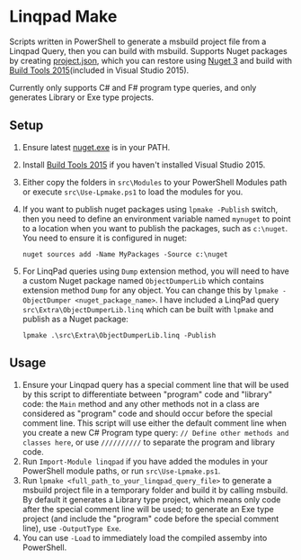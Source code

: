 # Linqpad Make
Scripts written in PowerShell to generate a msbuild project file from a Linqpad
Query, then you can build with msbuild. Supports Nuget packages by creating
[project.json](http://docs.nuget.org/consume/ProjectJson-Intro), which you can
restore using [Nuget 3](http://dist.nuget.org/win-x86-commandline/latest/nuget.exe)
and build with [Build Tools
2015](https://www.microsoft.com/en-us/download/details.aspx?id=48159)(included
in Visual Studio 2015).

Currently only supports C# and F# program type queries, and only generates
Library or Exe type projects.

## Setup
 1. Ensure latest
    [nuget.exe](http://dist.nuget.org/win-x86-commandline/latest/nuget.exe) is
    in your PATH.
 1. Install [Build Tools
    2015](https://www.microsoft.com/en-us/download/details.aspx?id=48159) if
    you haven't installed Visual Studio 2015.
 1. Either copy the folders in `src\Modules` to your PowerShell Modules path or
	execute `src\Use-Lpmake.ps1` to load the modules for you.
 1. If you want to publish nuget packages using `lpmake -Publish` switch, then
    you need to define an environment variable named `mynuget` to point to a
    location when you want to publish the packages, such as `c:\nuget`. You
    need to ensure it is configured in nuget:

		nuget sources add -Name MyPackages -Source c:\nuget

 1. For LinqPad queries using `Dump` extension method, you will need to have a
	custom Nuget package named `ObjectDumperLib` which contains extension
	method `Dump` for any object. You can change this by `lpmake -ObjectDumper
	<nuget_package_name>`. I have included a LinqPad query
	`src\Extra\ObjectDumperLib.linq` which can be built with `lpmake` and
	publish as a Nuget package:

        lpmake .\src\Extra\ObjectDumperLib.linq -Publish

## Usage
 1. Ensure your Linqpad query has a special comment line that will be used by
	this script to differentiate between "program" code and "library" code: the
	`Main` method and any other methods not in a class are considered as
	"program" code and should occur before the special comment line. This
	script will use either the default comment line when you create a new C#
	Program type query: `// Define other methods and classes here`, or use
	`//////////` to separate the program and library code.
 1. Run `Import-Module linqpad` if you have added the modules in your
	PowerShell module paths, or run `src\Use-Lpmake.ps1`.
 1. Run `lpmake <full_path_to_your_linqpad_query_file>` to generate a msbuild
	project file in a temporary folder and build it by calling msbuild. By
	default it generates a Library type project, which means only code after
	the special comment line will be used; to generate an Exe type project (and
	include the "program" code before the special comment line), use
	`-OutputType Exe`.
 1. You can use `-Load` to immediately load the compiled assemby into PowerShell.
